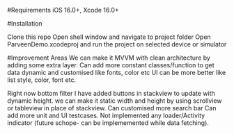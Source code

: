 #Requirements iOS 16.0+, Xcode 16.0+

#Installation

Clone this repo Open shell window and navigate to project folder Open ParveenDemo.xcodeproj and run the project on selected device or simulator

#Improvement Areas
We can make it MVVM with clean architecture by adding some extra layer.
Can add more constant classes/function to get data dynamic and customised like fonts, color etc
UI can be more better like list style, color, font etc.

Right now bottom filter I have added buttons in stackview to update with dynamic height. we can make it static width and height by using scrollview or tableview in place of stackview.
Can customised more search bar
Can add more unit and UI testcases.
Not implemented any loader/Activity indicator (future schope- can be implememented while data fetching).
